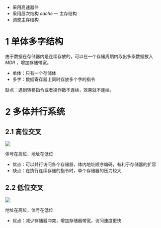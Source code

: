 - 采用高速器件
- 采用层次结构 $cache$ — 主存结构
- 调整主存结构

# 1 单体多字结构
由于数据在存储器内是连续存放的，可以在一个存储周期内取出多条数据放入 $MDR$ ，增加存储带宽。
- 单体：只有一个存储体
- 多字：数据寄存器上同时存放多个字的指令

缺点：遇到转移指令或者操作数不连续，效果就不连续。

# 2 多体并行系统
## 2.1 高位交叉
![](https://obsdian-img-1319433252.cos.ap-shanghai.myqcloud.com/2023-11-29-1.png)

体号在高位，地址在低位
- 优点：可以并行访问各个存储器，体内地址顺序编码，有利于存储器的扩容
- 缺点：在执行连续存储的指令时，单个存储器的压力较大

## 2.2 低位交叉
![](https://obsdian-img-1319433252.cos.ap-shanghai.myqcloud.com/2023-11-29-2.png)

地址在高位，体号在低位
- 优点：减少存储器冲突，增加存储器带宽，访问速度更快
